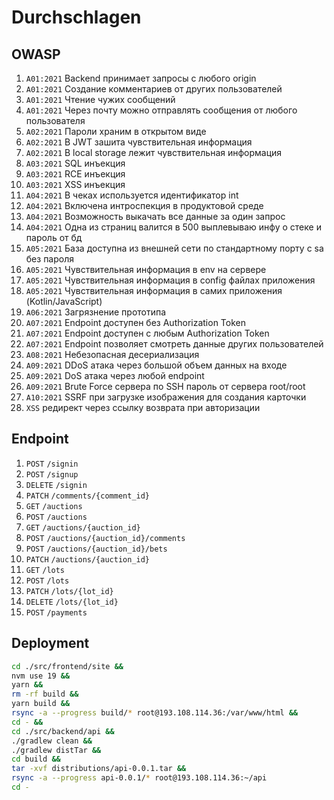 # Durchschlagen

## OWASP

1. `A01:2021` Backend принимает запросы с любого origin
1. `A01:2021` Создание комментариев от других пользователей
1. `A01:2021` Чтение чужих сообщений
1. `А01:2021` Через почту можно отправлять сообщения от любого пользователя
1. `A02:2021` Пароли храним в открытом виде
1. `A02:2021` В JWT зашита чувствительная информация
1. `A02:2021` В local storage лежит чувствительная информация
1. `A03:2021` SQL инъекция
1. `A03:2021` RCE инъекция
1. `A03:2021` XSS инъекция
1. `A04:2021` В чеках используется идентификатор int
1. `A04:2021` Включена интроспекция в продуктовой среде
1. `A04:2021` Возможность выкачать все данные за один запрос
1. `A04:2021` Одна из страниц валится в 500 выплевываю инфу о стеке и пароль от бд
1. `A05:2021` База доступна из внешней сети по стандартному порту с sa без пароля
1. `A05:2021` Чувствительная информация в env на сервере
1. `A05:2021` Чувствительная информация в config файлах приложения
1. `A05:2021` Чувствительная информация в самих приложения (Kotlin/JavaScript)
1. `A06:2021` Загрязнение прототипа
1. `A07:2021` Endpoint доступен без Authorization Token
1. `A07:2021` Endpoint доступен с любым Authorization Token
1. `A07:2021` Endpoint позволяет смотреть данные других пользователей
1. `A08:2021` Небезопасная десериализация
1. `A09:2021` DDoS атака через большой объем данных на входе
1. `A09:2021` DoS атака через любой endpoint
1. `A09:2021` Brute Force сервера по SSH пароль от сервера root/root
1. `A10:2021` SSRF при загрузке изображения для создания карточки
1. `XSS` редирект через ссылку возврата при авторизации

## Endpoint

1. `POST`   `/signin`
1. `POST`   `/signup`
1. `DELETE` `/signin`
1. `PATCH`  `/comments/{comment_id}`
1. `GET`    `/auctions`
1. `POST`   `/auctions`
1. `GET`    `/auctions/{auction_id}`
1. `POST`   `/auctions/{auction_id}/comments`
1. `POST`   `/auctions/{auction_id}/bets`
1. `PATCH`  `/auctions/{auction_id}`
1. `GET`    `/lots`
1. `POST`   `/lots`
1. `PATCH`  `/lots/{lot_id}`
1. `DELETE` `/lots/{lot_id}`
1. `POST`   `/payments`

## Deployment

```sh
cd ./src/frontend/site &&
nvm use 19 &&
yarn &&
rm -rf build &&
yarn build &&
rsync -a --progress build/* root@193.108.114.36:/var/www/html &&
cd - &&
cd ./src/backend/api &&
./gradlew clean &&
./gradlew distTar &&
cd build &&
tar -xvf distributions/api-0.0.1.tar &&
rsync -a --progress api-0.0.1/* root@193.108.114.36:~/api
cd -
```
